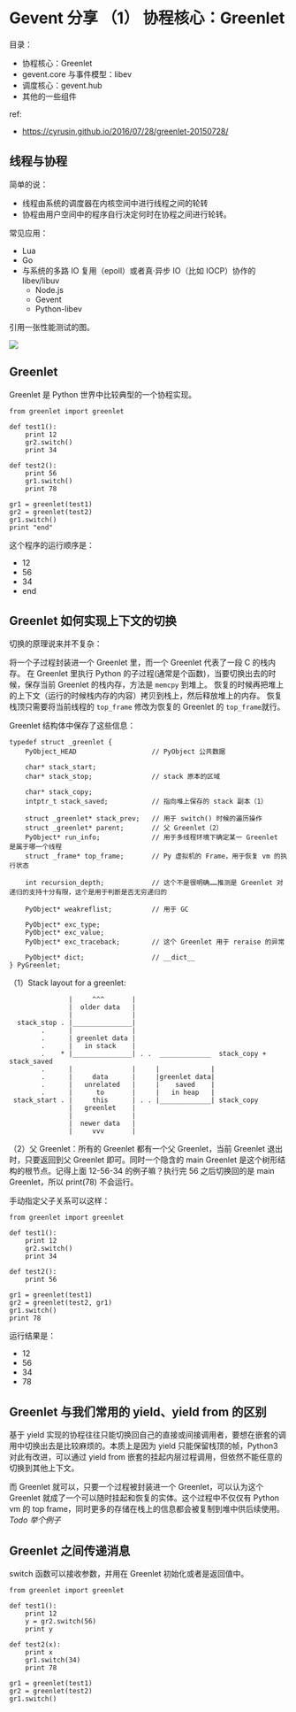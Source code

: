 # Gevent 分享 （1） 协程核心：Greenlet

目录：

* 协程核心：Greenlet
* gevent.core 与事件模型：libev
* 调度核心：gevent.hub
* 其他的一些组件

ref:

* https://cyrusin.github.io/2016/07/28/greenlet-20150728/

## 线程与协程

简单的说：

* 线程由系统的调度器在内核空间中进行线程之间的轮转
* 协程由用户空间中的程序自行决定何时在协程之间进行轮转。

常见应用：

* Lua
* Go
* 与系统的多路 IO 复用（epoll）或者真·异步 IO（比如 IOCP）协作的 libev/libuv
	* Node.js
	* Gevent
	* Python-libev

引用一张性能测试的图。

![](http://images2015.cnblogs.com/blog/1089769/201702/1089769-20170206161920057-404494008.png)

## Greenlet

Greenlet 是 Python 世界中比较典型的一个协程实现。

```
from greenlet import greenlet

def test1():
    print 12
    gr2.switch()
    print 34

def test2():
    print 56
    gr1.switch()
    print 78

gr1 = greenlet(test1)
gr2 = greenlet(test2)
gr1.switch()
print "end"
```

这个程序的运行顺序是：

* 12
* 56
* 34
* end

## Greenlet 如何实现上下文的切换

切换的原理说来并不复杂：

将一个子过程封装进一个 Greenlet 里，而一个 Greenlet 代表了一段 C 的栈内存。
在 Greenlet 里执行 Python 的子过程(通常是个函数)，当要切换出去的时候，保存当前 Greenlet 的栈内存，方法是 `memcpy` 到堆上。
恢复的时候再把堆上的上下文（运行的时候栈内存的内容）拷贝到栈上，然后释放堆上的内存。
恢复栈顶只需要将当前线程的 `top_frame` 修改为恢复的 Greenlet 的 `top_frame`就行。

Greenlet 结构体中保存了这些信息：

```
typedef struct _greenlet {
	PyObject_HEAD 					// PyObject 公共数据

	char* stack_start;				
	char* stack_stop;				// stack 原本的区域

	char* stack_copy;				
	intptr_t stack_saved;			// 指向堆上保存的 stack 副本（1）

	struct _greenlet* stack_prev;   // 用于 switch() 时候的遍历操作
	struct _greenlet* parent;       // 父 Greenlet（2）
	PyObject* run_info;             // 用于多线程环境下确定某一 Greenlet 是属于哪一个线程
	struct _frame* top_frame;       // Py 虚拟机的 Frame，用于恢复 vm 的执行状态

	int recursion_depth;			// 这个不是很明确……推测是 Greenlet 对递归的支持十分有限，这个是用于判断是否无穷递归的
	
	PyObject* weakreflist;			// 用于 GC

	PyObject* exc_type;
	PyObject* exc_value;
	PyObject* exc_traceback;		// 这个 Greenlet 用于 reraise 的异常

	PyObject* dict;					// __dict__
} PyGreenlet;
```

（1）Stack layout for a greenlet:
```
               |     ^^^       |
               |  older data   |
               |               |
  stack_stop . |_______________|
        .      |               |
        .      | greenlet data |
        .      |   in stack    |
        .    * |_______________| . .  _____________  stack_copy + stack_saved
        .      |               |     |             |
        .      |     data      |     |greenlet data|
        .      |   unrelated   |     |    saved    |
        .      |      to       |     |   in heap   |
 stack_start . |     this      | . . |_____________| stack_copy
               |   greenlet    |
               |               |
               |  newer data   |
               |     vvv       |
```

（2）父 Greenlet：所有的 Greenlet 都有一个父 Greenlet，当前 Greenlet 退出时，只要返回到父 Greenlet 即可。同时一个隐含的 main Greenlet 是这个树形结构的根节点。记得上面 12-56-34 的例子嘛？执行完 56 之后切换回的是 main Greenlet，所以 print(78) 不会运行。

手动指定父子关系可以这样：

```
from greenlet import greenlet
 
def test1():
    print 12
    gr2.switch()
    print 34
 
def test2():
    print 56
 
gr1 = greenlet(test1)
gr2 = greenlet(test2, gr1)
gr1.switch()
print 78
```

运行结果是：

* 12
* 56
* 34
* 78

## Greenlet 与我们常用的 yield、yield from 的区别

基于 yield 实现的协程往往只能切换回自己的直接或间接调用者，要想在嵌套的调用中切换出去是比较麻烦的。本质上是因为 yield 只能保留栈顶的帧，Python3 对此有改进，可以通过 yield from 嵌套的挂起内层过程调用，但依然不能任意的切换到其他上下文。

而 Greenlet 就可以，只要一个过程被封装进一个 Greenlet，可以认为这个 Greenlet 就成了一个可以随时挂起和恢复的实体。这个过程中不仅仅有 Python vm 的 top frame，同时更多的存储在栈上的信息都会被复制到堆中供后续使用。*Todo 举个例子*


## Greenlet 之间传递消息

switch 函数可以接收参数，并用在 Greenlet 初始化或者是返回值中。

```
from greenlet import greenlet
 
def test1():
    print 12
    y = gr2.switch(56)
    print y
 
def test2(x):
    print x
    gr1.switch(34)
    print 78
 
gr1 = greenlet(test1)
gr2 = greenlet(test2)
gr1.switch()
```

